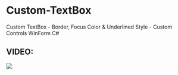 # Custom-TextBox
Custom TextBox - Border, Focus Color &amp; Underlined Style - Custom Controls WinForm C#
<h2>VIDEO:</h2>
<a href="https://youtu.be/CkpUQYzYCC8" target="_blank">
  <img src="https://rjcodeadvance.com/wp-content/uploads/2021/06/Custom-TextBox-Windows-Form-CSharp-VB.png"/>
</a>
